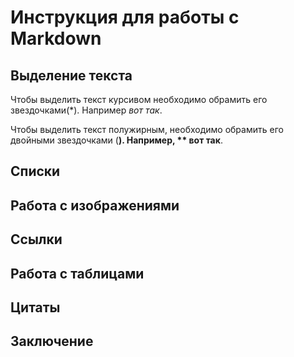 # Инструкция для работы с Markdown

## Выделение текста 

Чтобы выделить текст курсивом необходимо обрамить его звездочками(*). Например *вот так*.

Чтобы выделить текст полужирным, необходимо обрамить его двойными звездочками (**). Например, ** вот так**.

## Списки

## Работа с изображениями 

## Ссылки

## Работа с таблицами

## Цитаты

## Заключение